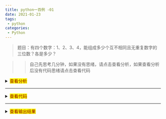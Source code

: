 ```yaml
---
title: python一百例 -01  
date: 2021-01-23  
tags:
 - python
categories:
 - Python
---
```


> 题目：有四个数字：1、2、3、4，能组成多少个互不相同且无重复数字的三位数？各是多少？

>> 自己先思考几分钟，如果没有思绪，请点击查看分析，如果查看分析后没有代码思绪请点击查看代码


<details>
  <summary><mark><font color=darkred>查看分析</font></mark></summary>
  <pre><code>
程序分析：可填在百位、十位、个位的数字都是1、2、3、4。组成所有的排列后再去 掉不满足条件的排列。
  </code></pre>
</details>

---


<details>
  <summary><mark><font color=darkred>查看代码</font></mark></summary>
  <pre><code>

```python
for i in range(1, 5):
    for j in range(1, 5):
        for k in range(1, 5):
            if (i != j) and (i != k) and (j != k):
                print(i, j, k)
```

  </code></pre>
</details>

---


<details>
  <summary><mark><font color=darkred>查看输出结果</font></mark></summary>
  <pre><code>

```python
1 2 3
1 2 4
1 3 2
1 3 4
1 4 2
1 4 3
2 1 3
2 1 4
2 3 1
2 3 4
2 4 1
2 4 3
3 1 2
3 1 4
3 2 1
3 2 4
3 4 1
3 4 2
4 1 2
4 1 3
4 2 1
4 2 3
4 3 1
4 3 2
```

  </code></pre>
</details>